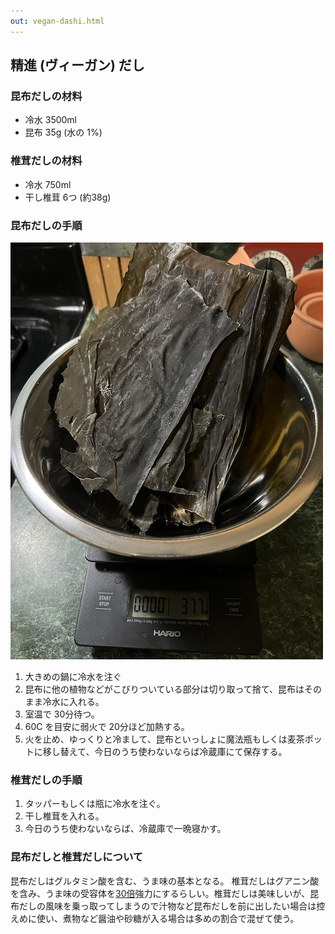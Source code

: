 ```yaml
---
out: vegan-dashi.html
---
```


精進 (ヴィーガン) だし
-------------------

### 昆布だしの材料

- 冷水 3500ml
- 昆布 35g (水の 1%)

### 椎茸だしの材料

- 冷水 750ml
- 干し椎茸 6つ (約38g)

### 昆布だしの手順

<img src="../files/vd-kombu.jpg"/>

1. 大きめの鍋に冷水を注ぐ
2. 昆布に他の植物などがこびりついている部分は切り取って捨て、昆布はそのまま冷水に入れる。
3. 室温で 30分待つ。
4. 60C を目安に弱火で 20分ほど加熱する。
5. 火を止め、ゆっくりと冷まして、昆布といっしょに魔法瓶もしくは麦茶ポットに移し替えて、今日のうち使わないならば冷蔵庫にて保存する。

### 椎茸だしの手順

1. タッパーもしくは瓶に冷水を注ぐ。
2. 干し椎茸を入れる。
3. 今日のうち使わないならば、冷蔵庫で一晩寝かす。

### 昆布だしと椎茸だしについて

昆布だしはグルタミン酸を含む、うま味の基本となる。
椎茸だしはグアニン酸を含み、うま味の受容体を[30倍](https://www.tandfonline.com/doi/epdf/10.1080/10408398309527364)強力にするらしい。椎茸だしは美味しいが、昆布だしの風味を乗っ取ってしまうので汁物など昆布だしを前に出したい場合は控えめに使い、煮物など醤油や砂糖が入る場合は多めの割合で混ぜて使う。
